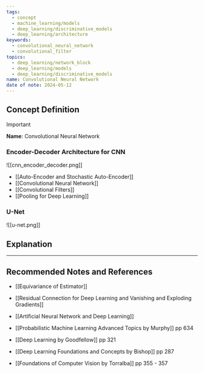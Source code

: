```yaml
---
tags:
  - concept
  - machine_learning/models
  - deep_learning/discriminative_models
  - deep_learning/architecture
keywords:
  - convolutional_neural_network
  - convolutional_filter
topics:
  - deep_learning/network_block
  - deep_learning/models
  - deep_learning/discriminative_models
name: Convolutional Neural Network
date of note: 2024-05-12
---
```


## Concept Definition

>[!important]
>**Name**: Convolutional Neural Network


### Encoder-Decoder Architecture for CNN

![[cnn_encoder_decoder.png]]

- [[Auto-Encoder and Stochastic Auto-Encoder]]
- [[Convolutional Neural Network]]
- [[Convolutional Filters]]
- [[Pooling for Deep Learning]]

### U-Net

![[u-net.png]]


## Explanation





-----------
##  Recommended Notes and References




- [[Equivariance of Estimator]]
- [[Residual Connection for Deep Learning and Vanishing and Exploding Gradients]]

- [[Artificial Neural Network and Deep Learning]]

- [[Probabilistic Machine Learning Advanced Topics by Murphy]] pp 634
- [[Deep Learning by Goodfellow]] pp 321
- [[Deep Learning Foundations and Concepts by Bishop]] pp 287
- [[Foundations of Computer Vision by Torralba]]  pp 355 - 357